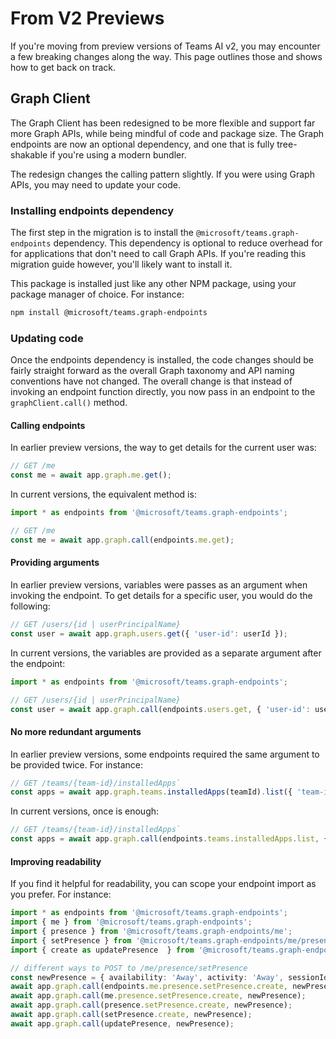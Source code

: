 # From V2 Previews

If you're moving from preview versions of Teams AI v2, you may encounter a few breaking changes along the way. This page outlines those and shows how to get back on track.

## Graph Client

The Graph Client has been redesigned to be more flexible and support far more Graph APIs, while being mindful of code and package size. The Graph endpoints are now an optional dependency, and one that is fully tree-shakable if you're using a modern bundler. 

The redesign changes the calling pattern slightly. If you were using Graph APIs, you may need to update your code.

### Installing endpoints dependency
The first step in the migration is to install the `@microsoft/teams.graph-endpoints` dependency. This dependency is optional to reduce overhead for for applications that don't need to call Graph APIs. If you're reading this migration guide however, you'll likely want to install it.

This package is installed just like any other NPM package, using your package manager of choice. For instance:

```sh
npm install @microsoft/teams.graph-endpoints
```

### Updating code
Once the endpoints dependency is installed, the code changes should be fairly straight forward as the overall Graph taxonomy and API naming conventions have not changed. The overall change is that instead of invoking an endpoint function directly, you now pass in an endpoint to the `graphClient.call()` method.

#### Calling endpoints
In earlier preview versions, the way to get details for the current user was:

```typescript
// GET /me
const me = await app.graph.me.get();
```

In current versions, the equivalent method is:
```typescript
import * as endpoints from '@microsoft/teams.graph-endpoints';

// GET /me
const me = await app.graph.call(endpoints.me.get);
```

#### Providing arguments
In earlier preview versions, variables were passes as an argument when invoking the endpoint. To get details for a specific user, you would do the following:

```typescript
// GET /users/{id | userPrincipalName}
const user = await app.graph.users.get({ 'user-id': userId });
```

In current versions, the variables are provided as a separate argument after the endpoint:
```typescript
import * as endpoints from '@microsoft/teams.graph-endpoints';

// GET /users/{id | userPrincipalName}
const user = await app.graph.call(endpoints.users.get, { 'user-id': userId });
```

#### No more redundant arguments
In earlier preview versions, some endpoints required the same argument to be provided twice. For instance:

```typescript
// GET /teams/{team-id}/installedApps`
const apps = await app.graph.teams.installedApps(teamId).list({ 'team-id': teamId });
```

In current versions, once is enough:

```typescript
// GET /teams/{team-id}/installedApps`
const apps = await app.graph.call(endpoints.teams.installedApps.list, { "team-id": teamId });
```

#### Improving readability
If you find it helpful for readability, you can scope your endpoint import as you prefer. For instance:

```typescript
import * as endpoints from '@microsoft/teams.graph-endpoints';
import { me } from '@microsoft/teams.graph-endpoints';
import { presence } from '@microsoft/teams.graph-endpoints/me';
import { setPresence } from '@microsoft/teams.graph-endpoints/me/presence';
import { create as updatePresence  } from '@microsoft/teams.graph-endpoints/me/presence/setPresence';

// different ways to POST to /me/presence/setPresence
const newPresence = { availability: 'Away', activity: 'Away', sessionId: clientId };
await app.graph.call(endpoints.me.presence.setPresence.create, newPresence);
await app.graph.call(me.presence.setPresence.create, newPresence);
await app.graph.call(presence.setPresence.create, newPresence);
await app.graph.call(setPresence.create, newPresence);
await app.graph.call(updatePresence, newPresence);
```

